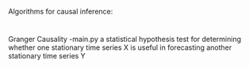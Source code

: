 
Algorithms for causal inference:
#
Granger Causality -main.py
a statistical hypothesis test for determining whether one stationary time series X is useful in forecasting another stationary time series Y
